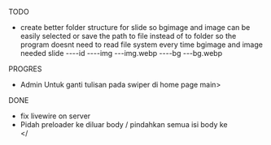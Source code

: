TODO

-   create better folder structure for slide so bgimage and image can be easily selected or save the path to file instead of to folder so the program doesnt need to read file system every time bgimage and image needed
    slide
    ----id
    ----img
    ---img.webp
    ----bg
    ---bg.webp

PROGRES

-   Admin Untuk ganti tulisan pada swiper di home page
    main>

DONE

-   fix livewire on server
-   Pidah preloader ke diluar body / pindahkan semua isi body ke <main></
